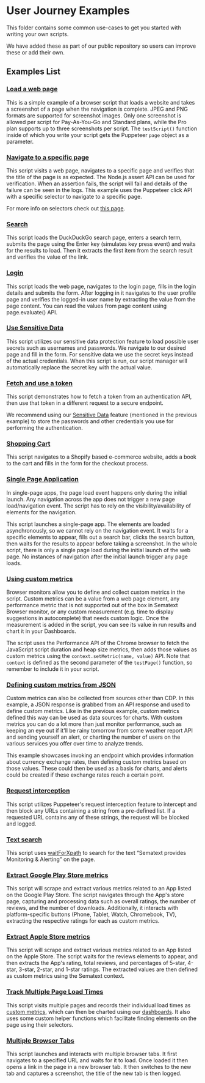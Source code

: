 # User Journey Examples

This folder contains some common use-cases to get you started with writing your own scripts.

We have added these as part of our public repository so users can improve these or add their own.

## Examples List

### [Load a web page](./load-web-page.js)

This is a simple example of a browser script that loads a website and takes a screenshot of a page when the navigation is complete. JPEG and PNG formats are supported for screenshot images. Only one screenshot is allowed per script for Pay-As-You-Go and Standard plans, while the Pro plan supports up to three screenshots per script. The `testScript()` function inside of which you write your script gets the Puppeteer `page` object as a parameter.



### [Navigate to a specific page](./navigate-specific-page.js)

This script visits a web page, navigates to a specific page and verifies that the title of the page is as expected. The Node.js assert API can be used for verification. When an assertion fails, the script will fail and details of the failure can be seen in the logs. This example uses the Puppeteer click API with a specific selector to navigate to a specific page.

For more info on selectors check out [this page](https://developer.mozilla.org/en-US/docs/Web/CSS/CSS_Selectors).



### [Search](./open-search-page.js)

This script loads the DuckDuckGo search page, enters a search term, submits the page using the Enter key (simulates key press event) and waits for the results to load. Then it extracts the first item from the search result and verifies the value of the link.



### [Login](./login-wiki.js)

This script loads the web page, navigates to the login page, fills in the login details and submits the form. After logging in it navigates to the user profile page and verifies the logged-in user name by extracting the value from the page content. You can read the values from page content using page.evaluate() API.



### [Use Sensitive Data](./use-sensitive-data.js)

This script utilizes our sensitive data protection feature to load possible user secrets such as usernames and passwords. We navigate to our desired page and fill in the form. For sensitive data we use the secret keys instead of the actual credentials. When this script is run, our script manager will automatically replace the secret key with the actual value.



### [Fetch and use a token](./fetch-use-token.js)

This script demonstrates how to fetch a token from an authentication API, then use that token in a different request to a secure endpoint.

We recommend using our [Sensitive Data](./use-sensitive-data.js) feature (mentioned in the previous example) to store the passwords and other credentials you use for performing the authentication. 



### [Shopping Cart](./shopping-cart.js)

This script navigates to a Shopify based e-commerce website, adds a book to the cart and fills in the form for the checkout process.



### [Single Page Application](./single-page-app.js)

In single-page apps, the page load event happens only during the initial launch. Any navigation across the app does not trigger a new page load/navigation event. The script has to rely on the visibility/availability of elements for the navigation. 

This script launches a single-page app. The elements are loaded asynchronously, so we cannot rely on the navigation event. It waits for a specific elements to appear, fills out a search bar, clicks the search button, then waits for the results to appear before taking a screenshot. In the whole script, there is only a single page load during the initial launch of the web page. No instances of navigation after the initial launch trigger any page loads.


### [Using custom metrics](./custom-metric.js)

Browser monitors allow you to define and collect custom metrics in the script. Custom metrics can be a value from a web page element, any performance metric that is not supported out of the box in Sematext Browser monitor, or any custom measurement (e.g. time to display suggestions in autocomplete) that needs custom logic. Once the measurement is added in the script, you can see its value in run results and chart it in your Dashboards.

The script uses the Performance API of the Chrome browser to fetch the JavaScript script duration and heap size metrics, then adds those values as custom metrics using the `context.setMetric(name, value)` API. Note that `context` is defined as the second parameter of the `testPage()` function, so remember to include it in your script.



### [Defining custom metrics from JSON](./custom-metric-json.js)

Custom metrics can also be collected from sources other than CDP. In this example, a JSON response is grabbed from an API response and used to define custom metrics. Like in the previous example, custom metrics defined this way can be used as data sources for charts. With custom metrics you can do a lot more than just monitor performance, such as keeping an eye out if it'll be rainy tomorrow from some weather report API and sending yourself an alert, or charting the number of users on the various services you offer over time to analyze trends.

This example showcases invoking an endpoint which provides information about currency exchange rates, then defining custom metrics based on those values. These could then be used as a basis for charts, and alerts could be created if these exchange rates reach a certain point.



### [Request interception](./request-interception.js)

This script utilizes Puppeteer's request interception feature to intercept and then block any URLs containing a string from a pre-defined list. If a requested URL contains any of these strings, the request will be blocked and logged.



### [Text search](./text-search.js)

This script uses [waitForXpath](https://pptr.dev/api/puppeteer.page.waitforxpath) to search for the text “Sematext provides Monitoring & Alerting” on the page.



### [Extract Google Play Store metrics](./google-play.js)

This script will scrape and extract various metrics related to an App listed on the Google Play Store.
The script navigates through the App's store page, capturing and processing data such as overall ratings, the number of reviews, and the number of downloads.
Additionally, it interacts with platform-specific buttons (Phone, Tablet, Watch, Chromebook, TV), extracting the respective ratings for each as custom metrics.



### [Extract Apple Store metrics](./apple-store.js)

This script will scrape and extract various metrics related to an App listed on the Apple Store.
The script waits for the reviews elements to appear, and then extracts the App's rating, total reviews, and percentages of 5-star, 4-star, 3-star, 2-star, and 1-star ratings. The extracted values are then defined as custom metrics using the Sematext context.



### [Track Multiple Page Load Times](./multiple-page-load-times.js)
This script visits multiple pages and records their individual load times as [custom metrics](../metrics#custom-metrics), which can then be charted using our [dashboards](../../dashboards/index.md). It also uses some custom helper functions which facilitate finding elements on the page using their selectors.



### [Multiple Browser Tabs](./multi-tab.js)

This script launches and interacts with multiple browser tabs. It first navigates to a specified URL and waits for it to load. Once loaded it then opens a link in the page in a new browser tab. It then switches to the new tab and captures a screenshot, the title of the new tab is then logged.
